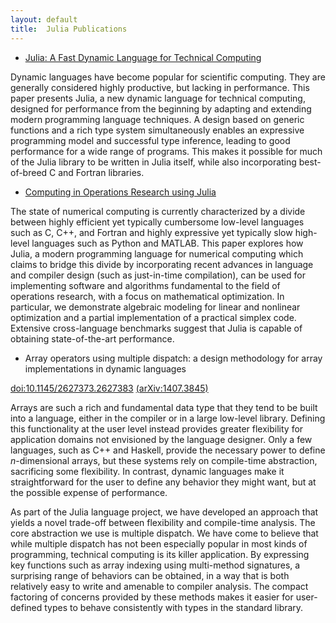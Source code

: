 ```yaml
---
layout: default
title:  Julia Publications
---
```


* [Julia: A Fast Dynamic Language for Technical Computing](http://arxiv.org/abs/1209.5145)

Dynamic languages have become popular for scientific computing. They
are generally considered highly productive, but lacking in
performance. This paper presents Julia, a new dynamic language for
technical computing, designed for performance from the beginning by
adapting and extending modern programming language techniques. A
design based on generic functions and a rich type system
simultaneously enables an expressive programming model and successful
type inference, leading to good performance for a wide range of
programs. This makes it possible for much of the Julia library to be
written in Julia itself, while also incorporating best-of-breed C and
Fortran libraries.

* [Computing in Operations Research using Julia](http://arxiv.org/abs/1312.1431)

The state of numerical computing is currently characterized by a
divide between highly efficient yet typically cumbersome low-level
languages such as C, C++, and Fortran and highly expressive yet
typically slow high-level languages such as Python and MATLAB. This
paper explores how Julia, a modern programming language for numerical
computing which claims to bridge this divide by incorporating recent
advances in language and compiler design (such as just-in-time
compilation), can be used for implementing software and algorithms
fundamental to the field of operations research, with a focus on
mathematical optimization. In particular, we demonstrate algebraic
modeling for linear and nonlinear optimization and a partial
implementation of a practical simplex code. Extensive cross-language
benchmarks suggest that Julia is capable of obtaining state-of-the-art
performance.

* Array operators using multiple dispatch: a design methodology for array implementations in dynamic languages

[doi:10.1145/2627373.2627383](http://dx.doi.org/10.1145/2627373.2627383) [(arXiv:1407.3845)](http://arxiv.org/abs/1407.3845)

Arrays are such a rich and fundamental data type that they tend to be built into a language, either in the compiler or in a large low-level library. Defining this functionality at the user level instead provides greater flexibility for application domains not envisioned by the language designer. Only a few languages, such as C++ and Haskell, provide the necessary power to define $n$-dimensional arrays, but these systems rely on compile-time abstraction, sacrificing some flexibility. In contrast, dynamic languages make it straightforward for the user to define any behavior they might want, but at the possible expense of performance.

As part of the Julia language project, we have developed an approach that yields a novel trade-off between flexibility and compile-time analysis. The core abstraction we use is multiple dispatch. We have come to believe that while multiple dispatch has not been especially popular in most kinds of programming, technical computing is its killer application. By expressing key functions such as array indexing using multi-method signatures, a surprising range of behaviors can be obtained, in a way that is both relatively easy to write and amenable to compiler analysis. The compact factoring of concerns provided by these methods makes it easier for user-defined types to behave consistently with types in the standard library.
